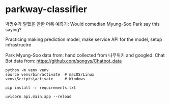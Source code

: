 # parkway-classifier
박명수가 말했을 만한 어록 예측기: Would comedian Myung-Soo Park say this saying?

Practicing making prediction model, make service API for the model,
setup infrastructre

Park Myung-Soo data from: hand collected from 나무위키 and googled.
Chat Bot data from: https://github.com/songys/Chatbot_data

```
python -m venv venv
source venv/bin/activate  # macOS/Linux
venv\Scripts\activate     # Windows

pip install -r requirements.txt

uvicorn api.main:app --reload
```

